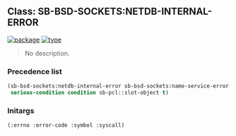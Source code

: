 ## Class: SB-BSD-SOCKETS:NETDB-INTERNAL-ERROR
[![package](https://img.shields.io/badge/Package-SB--BSD--SOCKETS-5f9ea0.svg?style=social&colorA=999999)](../) [![type](https://img.shields.io/badge/Type-Class-5f9ea0.svg?style=social&colorA=999999)](../#class) 

> No description.

### Precedence list
```cl
(sb-bsd-sockets:netdb-internal-error sb-bsd-sockets:name-service-error error
 serious-condition condition sb-pcl::slot-object t)
```
### Initargs
```cl
(:errno :error-code :symbol :syscall)
```
